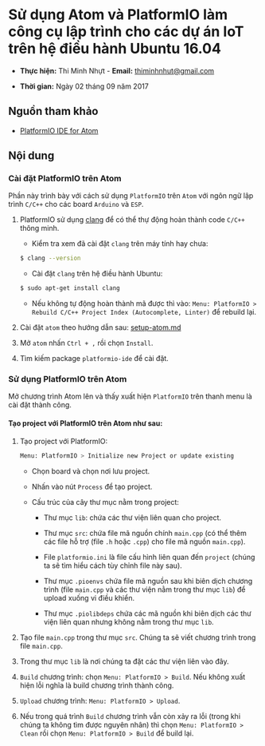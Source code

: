 # Sử dụng Atom và PlatformIO làm công cụ lập trình cho các dự án IoT trên hệ điều hành Ubuntu 16.04

* **Thực hiện:** Thi Minh Nhựt - **Email:** thiminhnhut@gmail.com

* **Thời gian:** Ngày 02 tháng 09 năm 2017

## Nguồn tham khảo

* [PlatformIO IDE for Atom](http://docs.platformio.org/en/latest/ide/atom.html#ide-atomPlatformIO)

## Nội dung
### Cài đặt PlatformIO trên Atom
Phần này trình bày với cách sử dụng `PlatformIO` trên `Atom` với ngôn ngữ lập trình `C/C++` cho các board `Arduino` và `ESP`.

1. PlatformIO sử dụng [clang](http://clang.llvm.org/) để có thể thự động hoàn thành code `C/C++` thông minh.

    * Kiểm tra xem đã cài đặt `clang` trên máy tính hay chưa:

    ```bash
    $ clang --version
    ```

    * Cài đặt `clang` trên hệ điều hành Ubuntu:
    ```bash
    $ sudo apt-get install clang
    ```

    * Nếu không tự động hoàn thành mã được thì vào: `Menu: PlatformIO > Rebuild C/C++ Project Index (Autocomplete, Linter)` để rebuild lại.

1. Cài đặt `atom` theo hướng dẫn sau: [setup-atom.md](https://github.com/thiminhnhut/Atom/blob/master/Ubuntu/setup-atom.md)

1. Mở `atom` nhấn `Ctrl + ,` rồi chọn `Install`.

1. Tìm kiếm package `platformio-ide` để cài đặt.

### Sử dụng PlatformIO trên Atom

Mở chương trình Atom lên và thấy xuất hiện `PlatformIO` trên thanh menu là cài đặt thành công.

#### Tạo project với PlatformIO trên Atom như sau:

1. Tạo project với PlatformIO:

    ```bash
    Menu: PlatformIO > Initialize new Project or update existing
    ```

    * Chọn board và chọn nơi lưu project.

    * Nhấn vào nút `Process` để tạo project.

    * Cấu trúc của cây thư mục nằm trong project:

        + Thư mục `lib`: chứa các thư viện liên quan cho project.

        + Thư mục `src`: chứa file mã nguồn chính `main.cpp` (có thể thêm các file hỗ trợ (file `.h` hoặc `.cpp`) cho file mã nguồn `main.cpp`).

        + File `platformio.ini` là file cấu hình liên quan đến `project` (chúng ta sẽ tìm hiểu cách tùy chỉnh file này sau).

        + Thư mục `.pioenvs` chứa file mã nguồn sau khi biên dịch chương trình (file `main.cpp` và các thư viện nằm trong thư mục `lib`) để upload xuống vi điều khiển.

        + Thư mục `.piolibdeps` chứa các mã nguồn khi biên dịch các thư viện liên quan nhưng không nằm trong thư mục `lib`.

1. Tạo file `main.cpp` trong thư mục `src`. Chúng ta sẽ viết chương trình trong file `main.cpp`.

1. Trong thư mục `lib` là nơi chúng ta đặt các thư viện liên vào đây.

1. `Build` chương trình: chọn `Menu: PlatformIO > Build`. Nếu không xuất hiện lỗi nghĩa là build chương trình thành công.

1. `Upload` chương trình: `Menu: PlatformIO > Upload`.

1. Nếu trong quá trình `Build` chương trình vẫn còn xảy ra lỗi (trong khi chúng ta không tìm được nguyên nhân) thì chọn `Menu: PlatformIO > Clean` rồi chọn `Menu: PlatformIO > Build` để build lại.
